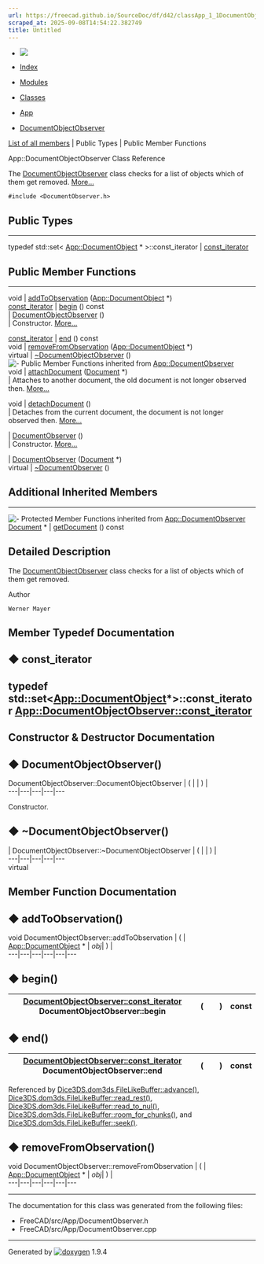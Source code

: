 ```yaml
---
url: https://freecad.github.io/SourceDoc/df/d42/classApp_1_1DocumentObjectObserver.html
scraped_at: 2025-09-08T14:54:22.382749
title: Untitled
---
```


  * [ ![](https://www.freecad.org/svg/logo-freecad.svg) ](https://freecadweb.org "FreeCAD")
  * [Index](../../index.html "Index")
  * [Modules](../../modules.html "Modules list")
  * [Classes](../../annotated.html "Annotated list")

  * [App](../../dd/dc2/namespaceApp.html)
  * [DocumentObjectObserver](../../df/d42/classApp_1_1DocumentObjectObserver.html)

[List of all members](../../d6/da3/classApp_1_1DocumentObjectObserver-members.html) | Public Types | Public Member Functions

App::DocumentObjectObserver Class Reference

The
[DocumentObjectObserver](../../df/d42/classApp_1_1DocumentObjectObserver.html
"The DocumentObjectObserver class checks for a list of objects which of them
get removed.") class checks for a list of objects which of them get removed.
[More...](../../df/d42/classApp_1_1DocumentObjectObserver.html#details)

`#include <DocumentObserver.h>`

##  Public Types  
  
---  
typedef std::set< [App::DocumentObject](../../d2/de4/classApp_1_1DocumentObject.html) * >::const_iterator | [const_iterator](../../df/d42/classApp_1_1DocumentObjectObserver.html#a3719eda393774b5bbd78d029f5216a6a)  
  
##  Public Member Functions  
  
---  
void | [addToObservation](../../df/d42/classApp_1_1DocumentObjectObserver.html#ae030863c85a1ab9bec50678b6610aaf7) ([App::DocumentObject](../../d2/de4/classApp_1_1DocumentObject.html) *)  
[const_iterator](../../df/d42/classApp_1_1DocumentObjectObserver.html#a3719eda393774b5bbd78d029f5216a6a) | [begin](../../df/d42/classApp_1_1DocumentObjectObserver.html#a4c71d98502bf5891dab4c290d4bafe5b) () const  
|
[DocumentObjectObserver](../../df/d42/classApp_1_1DocumentObjectObserver.html#a827c156616819dedaf1e0a6b19d017f7)
()  
| Constructor.
[More...](../../df/d42/classApp_1_1DocumentObjectObserver.html#a827c156616819dedaf1e0a6b19d017f7)  
  
[const_iterator](../../df/d42/classApp_1_1DocumentObjectObserver.html#a3719eda393774b5bbd78d029f5216a6a) | [end](../../df/d42/classApp_1_1DocumentObjectObserver.html#a7d295f7a5f653e1e64e7d14aa0fa2dbd) () const  
void | [removeFromObservation](../../df/d42/classApp_1_1DocumentObjectObserver.html#a6f8ea76cdee57ccdc8c2460108cfd5f0) ([App::DocumentObject](../../d2/de4/classApp_1_1DocumentObject.html) *)  
virtual | [~DocumentObjectObserver](../../df/d42/classApp_1_1DocumentObjectObserver.html#a29550748ffba8d42b8bd4a44e0608bba) ()  
![-](../../closed.png) Public Member Functions inherited from
[App::DocumentObserver](../../d5/d52/classApp_1_1DocumentObserver.html)  
void | [attachDocument](../../d5/d52/classApp_1_1DocumentObserver.html#a7b62ebc00f12f189dd1338cbd9817ac1) ([Document](../../d8/d3e/classApp_1_1Document.html) *)  
| Attaches to another document, the old document is not longer observed then.
[More...](../../d5/d52/classApp_1_1DocumentObserver.html#a7b62ebc00f12f189dd1338cbd9817ac1)  
  
void | [detachDocument](../../d5/d52/classApp_1_1DocumentObserver.html#a47fa57aec4571b9e8e844bcc56962546) ()  
| Detaches from the current document, the document is not longer observed
then.
[More...](../../d5/d52/classApp_1_1DocumentObserver.html#a47fa57aec4571b9e8e844bcc56962546)  
  
|
[DocumentObserver](../../d5/d52/classApp_1_1DocumentObserver.html#a413aef62f11ee673feff12fb7968cd71)
()  
| Constructor.
[More...](../../d5/d52/classApp_1_1DocumentObserver.html#a413aef62f11ee673feff12fb7968cd71)  
  
|
[DocumentObserver](../../d5/d52/classApp_1_1DocumentObserver.html#aede80a503f96172d392f86ab3047a4da)
([Document](../../d8/d3e/classApp_1_1Document.html) *)  
virtual | [~DocumentObserver](../../d5/d52/classApp_1_1DocumentObserver.html#ae777e9e5f17925e2740c3d126336c6ff) ()  
  
##  Additional Inherited Members  
  
---  
![-](../../closed.png) Protected Member Functions inherited from
[App::DocumentObserver](../../d5/d52/classApp_1_1DocumentObserver.html)  
[Document](../../d8/d3e/classApp_1_1Document.html) * | [getDocument](../../d5/d52/classApp_1_1DocumentObserver.html#adda884e1c97f6d107ce0723a4ad6316c) () const  
  
## Detailed Description

The
[DocumentObjectObserver](../../df/d42/classApp_1_1DocumentObjectObserver.html
"The DocumentObjectObserver class checks for a list of objects which of them
get removed.") class checks for a list of objects which of them get removed.

Author

    Werner Mayer 

## Member Typedef Documentation

## ◆ const_iterator

typedef
std::set<[App::DocumentObject](../../d2/de4/classApp_1_1DocumentObject.html)*>::const_iterator
[App::DocumentObjectObserver::const_iterator](../../df/d42/classApp_1_1DocumentObjectObserver.html#a3719eda393774b5bbd78d029f5216a6a)  
---  
  
## Constructor & Destructor Documentation

## ◆ DocumentObjectObserver()

DocumentObjectObserver::DocumentObjectObserver  | ( | | ) |   
---|---|---|---|---  
  
Constructor.

## ◆ ~DocumentObjectObserver()

| DocumentObjectObserver::~DocumentObjectObserver  | ( | | ) |   
---|---|---|---|---  
virtual  
  
## Member Function Documentation

## ◆ addToObservation()

void DocumentObjectObserver::addToObservation  | ( | [App::DocumentObject](../../d2/de4/classApp_1_1DocumentObject.html) *  | _obj_| ) |   
---|---|---|---|---|---  
  
## ◆ begin()

[DocumentObjectObserver::const_iterator](../../df/d42/classApp_1_1DocumentObjectObserver.html#a3719eda393774b5bbd78d029f5216a6a) DocumentObjectObserver::begin  | ( | | ) |  const  
---|---|---|---|---  
  
## ◆ end()

[DocumentObjectObserver::const_iterator](../../df/d42/classApp_1_1DocumentObjectObserver.html#a3719eda393774b5bbd78d029f5216a6a) DocumentObjectObserver::end  | ( | | ) |  const  
---|---|---|---|---  
  
Referenced by
[Dice3DS.dom3ds.FileLikeBuffer::advance()](../../d5/d71/classDice3DS_1_1dom3ds_1_1FileLikeBuffer.html#a8e06865a859e1dbb164c3b03d4065553),
[Dice3DS.dom3ds.FileLikeBuffer::read_rest()](../../d5/d71/classDice3DS_1_1dom3ds_1_1FileLikeBuffer.html#a9d6c356ba5bfee8c51fa348f902c3852),
[Dice3DS.dom3ds.FileLikeBuffer::read_to_nul()](../../d5/d71/classDice3DS_1_1dom3ds_1_1FileLikeBuffer.html#a51bc6a89a08cde8df68b553656931ee4),
[Dice3DS.dom3ds.FileLikeBuffer::room_for_chunks()](../../d5/d71/classDice3DS_1_1dom3ds_1_1FileLikeBuffer.html#ab01563eb0dff95345b47c98a398ab33f),
and
[Dice3DS.dom3ds.FileLikeBuffer::seek()](../../d5/d71/classDice3DS_1_1dom3ds_1_1FileLikeBuffer.html#a14ec480a1bd8005ee16364c883d63d8b).

## ◆ removeFromObservation()

void DocumentObjectObserver::removeFromObservation  | ( | [App::DocumentObject](../../d2/de4/classApp_1_1DocumentObject.html) *  | _obj_| ) |   
---|---|---|---|---|---  
  
* * *

The documentation for this class was generated from the following files:

  * FreeCAD/src/App/DocumentObserver.h
  * FreeCAD/src/App/DocumentObserver.cpp

* * *

Generated by
[![doxygen](../../doxygen.svg)](https://www.doxygen.org/index.html) 1.9.4

